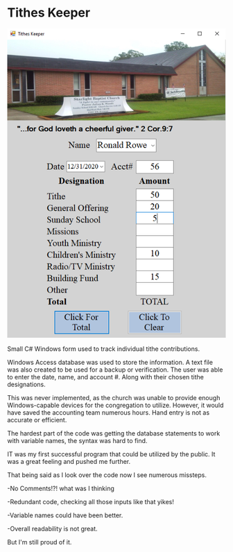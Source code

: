 Tithes Keeper
=============

![Application Example Picture](https://github.com/RonaldGRowe/Tithe/blob/master/Image/tithe-image.png)

Small C# Windows form used to track individual tithe contributions.

Windows Access database was used to store the information.
A text file was also created to be used for a backup or verification.
The user was able to enter the date, name, and account #.
Along with their chosen tithe designations.

This was never implemented, as the church was unable to provide 
enough Windows-capable devices for the congregation to utilize.
However, it would have saved the accounting team numerous hours.
Hand entry is not as accurate or efficient.

The hardest part of the code was getting the database statements
to work with variable names, the syntax was hard to find.

IT was my first successful program that could be utilized by the public.
It was a great feeling and pushed me further.

That being said as I look over the code now I see numerous missteps.

-No Comments!?! what was I thinking

-Redundant code, checking all those inputs like that yikes!

-Variable names could have been better.

-Overall readability is not great.

But I'm still proud of it.
